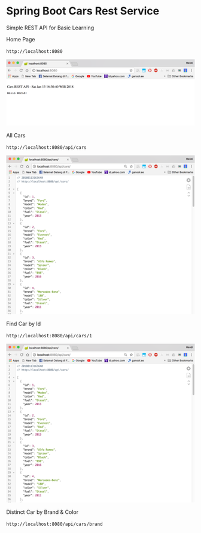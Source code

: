 # Spring Boot Cars Rest Service

Simple REST API for Basic Learning

Home Page

`http://localhost:8080`

![Home Page](img/home.png "Home Page")

All Cars

`http://localhost:8080/api/cars`

![All Cars Page](img/all.png "All Cars Page")

Find Car by Id

`http://localhost:8080/api/cars/1`

![Find Cars By Id Page](img/all.png "Find Cars By Id Page")

Distinct Car by Brand & Color

`http://localhost:8080/api/cars/brand`
